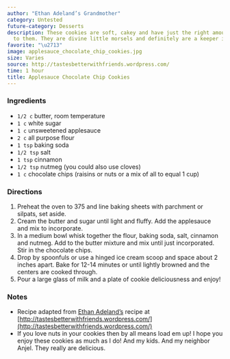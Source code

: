```yaml
---
author: "Ethan Adeland’s Grandmother"
category: Untested
future-category: Desserts
description: These cookies are soft, cakey and have just the right amount of spice
  to them. They are divine little morsels and definitely are a keeper in my book.
favorite: "\u2713"
image: applesauce_chocolate_chip_cookies.jpg
size: Varies
source: http://tastesbetterwithfriends.wordpress.com/
time: 1 hour
title: Applesauce Chocolate Chip Cookies
---
```


### Ingredients

* `1/2 c` butter, room temperature
* `1 c` white sugar
* `1 c` unsweetened applesauce
* `2 c` all purpose flour
* `1 tsp` baking soda
* `1/2 tsp` salt
* `1 tsp` cinnamon
* `1/2 tsp` nutmeg (you could also use cloves)
* `1 c` chocolate chips (raisins or nuts or a mix of all to equal 1 cup)

### Directions

1. Preheat the oven to 375 and line baking sheets with parchment or silpats, set aside.
2. Cream the butter and sugar until light and fluffy.  Add the applesauce and mix to incorporate.
3. In a medium bowl whisk together the flour, baking soda, salt, cinnamon and nutmeg.  Add to the butter mixture and mix until just incorporated.  Stir in the chocolate chips.
4. Drop by spoonfuls or use a hinged ice cream scoop and space about 2 inches apart.  Bake for 12-14 minutes or until lightly browned and the centers are cooked through.
5. Pour a large glass of milk and a plate of cookie deliciousness and enjoy!

### Notes

* Recipe adapted from [Ethan Adeland’s](http://tastesbetterwithfriends.wordpress.com/2011/02/08/applesauce-cookies-350-word-post/) recipe at [http://tastesbetterwithfriends.wordpress.com/](http://tastesbetterwithfriends.wordpress.com/)
* If you love nuts in your cookies then by all means load em up!  I hope you enjoy these cookies as much as I do!  And my kids.  And my neighbor Anjel.  They really are delicious.